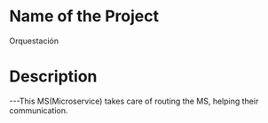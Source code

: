 # Name of the Project

Orquestación

# Description

---This MS(Microservice) takes care of routing the MS, helping their communication.